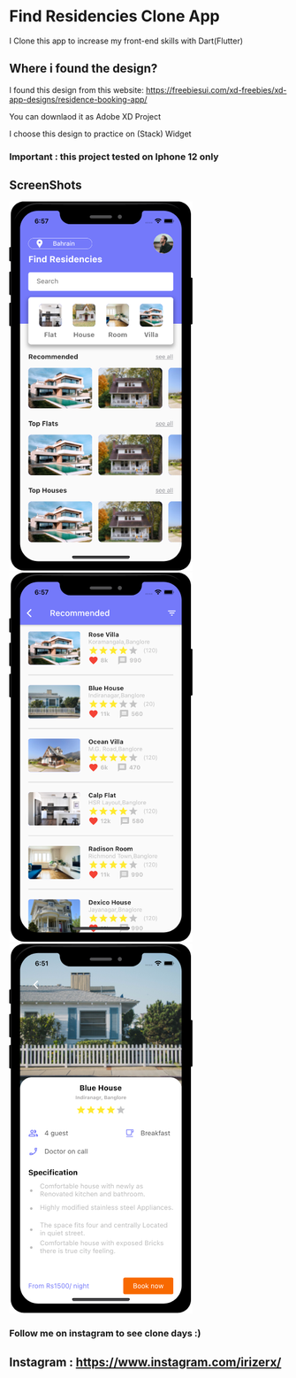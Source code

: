 # Find Residencies Clone App

I Clone this app to increase my front-end skills with Dart(Flutter)

## Where i found the design?

I found this design from this website:
https://freebiesui.com/xd-freebies/xd-app-designs/residence-booking-app/

You can downlaod it as Adobe XD Project

I choose this design to practice on (Stack) Widget


### Important : this project tested on Iphone 12 only

## ScreenShots

![](screenshots/homepage.png)
![](screenshots/sectionpage.png)
![](screenshots/infopage.png)


### Follow me on instagram to see clone days :)

## Instagram : https://www.instagram.com/irizerx/


